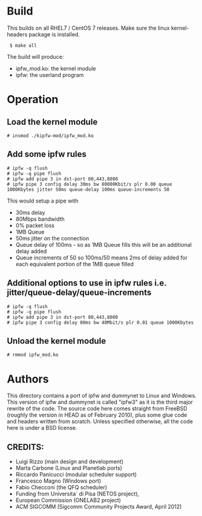 # Build
This builds on all RHEL7 / CentOS 7 releases.
Make sure the linux kernel-headers package is installed.
   
```
 $ make all
```
The build will produce:
-    ipfw_mod.ko: the  kernel module
-    ipfw: the  userland program


#  Operation 

## Load the kernel module
```
# insmod ./kipfw-mod/ipfw_mod.ko
```

## Add some ipfw rules
```
# ipfw -q flush
# ipfw -q pipe flush
# ipfw add pipe 3 in dst-port 80,443,8080
# ipfw pipe 3 config delay 30ms bw 80000Kbit/s plr 0.00 queue 1000Kbytes jitter 50ms queue-delay 100ms queue-increments 50
```
This would setup a pipe with 
* 30ms delay
* 80Mbps bandwidth
* 0% packet loss
* 1MB Queue
* 50ms jitter on the connection
* Queue delay of 100ms - so as 1MB Queue fills this will be an additional delay added
* Queue increments of 50 so 100ms/50 means 2ms of delay added for each equivalent portion of the 1MB queue filled

## Additional options to use in ipfw rules i.e. jitter/queue-delay/queue-increments
```
# ipfw -q flush
# ipfw -q pipe flush
# ipfw add pipe 3 in dst-port 80,443,8080
# ipfw pipe 3 config delay 80ms bw 40Mbit/s plr 0.01 queue 1000Kbytes
```

## Unload the kernel module
```
# rmmod ipfw_mod.ko
```


# Authors

This directory contains a port of ipfw and dummynet to Linux and Windows.
This version of ipfw and dummynet is called "ipfw3" as it is the
third major rewrite of the code.  The source code here comes straight
from FreeBSD (roughly the version in HEAD as of February 2010),
plus some glue code and headers written from scratch.  Unless
specified otherwise, all the code here is under a BSD license.


## CREDITS:

- Luigi Rizzo (main design and development)
- Marta Carbone (Linux and Planetlab ports)
- Riccardo Panicucci (modular scheduler support)
- Francesco Magno (Windows port)
- Fabio Checconi (the QFQ scheduler)
- Funding from Universita` di Pisa (NETOS project),
- European Commission (ONELAB2 project)
- ACM SIGCOMM (Sigcomm Community Projects Award, April 2012)


